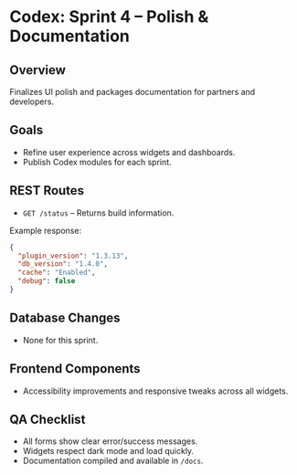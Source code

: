 # Codex: Sprint 4 – Polish & Documentation

## Overview
Finalizes UI polish and packages documentation for partners and developers.

## Goals
- Refine user experience across widgets and dashboards.
- Publish Codex modules for each sprint.

## REST Routes
- `GET /status` – Returns build information.

Example response:

```json
{
  "plugin_version": "1.3.13",
  "db_version": "1.4.0",
  "cache": "Enabled",
  "debug": false
}
```

## Database Changes
- None for this sprint.

## Frontend Components
- Accessibility improvements and responsive tweaks across all widgets.

## QA Checklist
- All forms show clear error/success messages.
- Widgets respect dark mode and load quickly.
- Documentation compiled and available in `/docs`.

